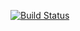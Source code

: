 [![Build Status](https://travis-ci.org/alexart2013/js.svg?branch=master)](https://travis-ci.org/alexart2013/js)